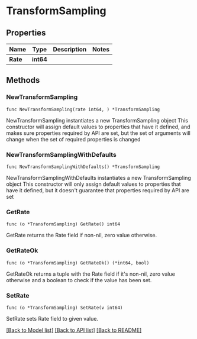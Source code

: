 # TransformSampling

## Properties

Name | Type | Description | Notes
------------ | ------------- | ------------- | -------------
**Rate** | **int64** |  | 

## Methods

### NewTransformSampling

`func NewTransformSampling(rate int64, ) *TransformSampling`

NewTransformSampling instantiates a new TransformSampling object
This constructor will assign default values to properties that have it defined,
and makes sure properties required by API are set, but the set of arguments
will change when the set of required properties is changed

### NewTransformSamplingWithDefaults

`func NewTransformSamplingWithDefaults() *TransformSampling`

NewTransformSamplingWithDefaults instantiates a new TransformSampling object
This constructor will only assign default values to properties that have it defined,
but it doesn't guarantee that properties required by API are set

### GetRate

`func (o *TransformSampling) GetRate() int64`

GetRate returns the Rate field if non-nil, zero value otherwise.

### GetRateOk

`func (o *TransformSampling) GetRateOk() (*int64, bool)`

GetRateOk returns a tuple with the Rate field if it's non-nil, zero value otherwise
and a boolean to check if the value has been set.

### SetRate

`func (o *TransformSampling) SetRate(v int64)`

SetRate sets Rate field to given value.



[[Back to Model list]](../README.md#documentation-for-models) [[Back to API list]](../README.md#documentation-for-api-endpoints) [[Back to README]](../README.md)



